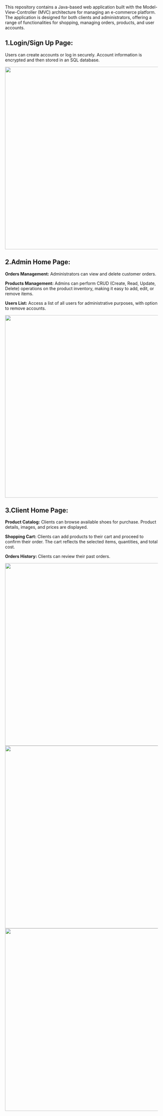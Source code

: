 This repository contains a Java-based web application built with the Model-View-Controller (MVC) architecture for managing an e-commerce platform. The application is designed for both clients and administrators, offering a range of functionalities for shopping, managing orders, products, and user accounts.

## 1.**Login/Sign Up Page:** 

Users can create accounts or log in securely. Account information is encrypted and then stored in an SQL database.

<p align='center'>
  <img src="https://github.com/danipaco0/WebStore/assets/7733838/05ae3cd1-e728-45ff-8a8a-1ada83accf95" width=600>
</p>

## 2.**Admin Home Page:**

**Orders Management:** Administrators can view and delete customer orders.

**Products Management:** Admins can perform CRUD (Create, Read, Update, Delete) operations on the product inventory, making it easy to add, edit, or remove items.

**Users List:** Access a list of all users for administrative purposes, with option to remove accounts.

<p align='center'>
  <img src="https://github.com/danipaco0/WebStore/assets/7733838/dd5f1ae5-2037-4fd3-a5d5-be1e9a9491dd" width=600>
</p>

## 3.**Client Home Page:**

**Product Catalog:** Clients can browse available shoes for purchase. Product details, images, and prices are displayed.

**Shopping Cart:** Clients can add products to their cart and proceed to confirm their order. The cart reflects the selected items, quantities, and total cost.

**Orders History:** Clients can review their past orders.

<p align='center'>
  <img src="https://github.com/danipaco0/WebStore/assets/7733838/5c370541-1a68-492b-8561-0e3eab50ff4c" width=600>
  <img src="https://github.com/danipaco0/WebStore/assets/7733838/4109540c-c8c5-401c-9e1f-c4191638e7e5" width=600>
  <img src="https://github.com/danipaco0/WebStore/assets/7733838/35d1376e-0c34-4519-bd98-796915aab940" width=600>
</p>
